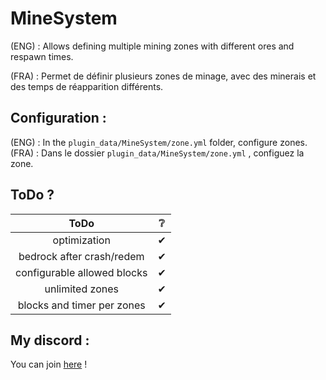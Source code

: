 # MineSystem
  
<p>(ENG) : Allows defining multiple mining zones with different ores and respawn times.</p>  
<p>(FRA) : Permet de définir plusieurs zones de minage, avec des minerais et des temps de réapparition différents.</p>  

## Configuration :

(ENG) : In the `plugin_data/MineSystem/zone.yml` folder, configure zones. 
(FRA) : Dans le dossier `plugin_data/MineSystem/zone.yml` , configuez la zone. 

## ToDo ?

| ToDo | ❔ |
| :----: | :----: |
| optimization | ✔ |
| bedrock after crash/redem | ✔ |
| configurable allowed blocks | ✔ |
| unlimited zones | ✔ |
| blocks and timer per zones | ✔ |

## My discord :

You can join <a href="https://discord.gg/NkZu7DNKEn">here</a> !

